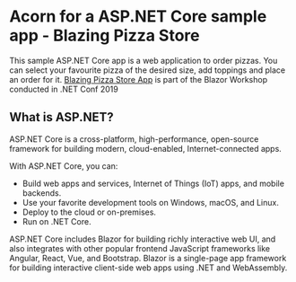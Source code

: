 # Acorn for a ASP.NET Core sample app - Blazing Pizza Store

This sample ASP.NET Core app is a web application to order pizzas. You can select your favourite pizza of the desired size, add toppings and place an order for it. [Blazing Pizza Store App](https://github.com/dotnet-presentations/blazor-workshop/) is part of the Blazor Workshop conducted in .NET Conf 2019

## What is ASP.NET?

ASP.NET Core is a cross-platform, high-performance, open-source framework for building modern, cloud-enabled, Internet-connected apps.

With ASP.NET Core, you can:
- Build web apps and services, Internet of Things (IoT) apps, and mobile backends.
- Use your favorite development tools on Windows, macOS, and Linux.
- Deploy to the cloud or on-premises.
- Run on .NET Core.

ASP.NET Core includes Blazor for building richly interactive web UI, and also integrates with other popular frontend JavaScript frameworks like Angular, React, Vue, and Bootstrap. Blazor is a single-page app framework for building interactive client-side web apps using .NET and WebAssembly.